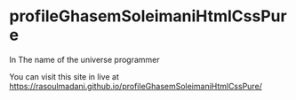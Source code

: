 # profileGhasemSoleimaniHtmlCssPure
In The name of the universe programmer 

You can visit this site in live at https://rasoulmadani.github.io/profileGhasemSoleimaniHtmlCssPure/
